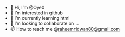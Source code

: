 - 👋 Hi, I’m @Oye0
- 👀 I’m interested in github
- 🌱 I’m currently learning html
- 💞️ I’m looking to collaborate on ...
- 📫 How to reach me @raheemridwan80@gmail.com 

<!---
Oye0/Oye0 is a ✨ special ✨ repository because its `README.md` (this file) appears on your GitHub profile.
You can click the Preview link to take a look at your changes.
--->
